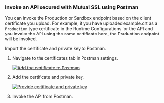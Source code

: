 ### Invoke an API secured with Mutual SSL using Postman

You can invoke the Production or Sandbox endpoint based on the client certificate you upload.
For example, if you have uploaded example.crt as a `Production` type certificate in the Runtime Configurations for the API and you invoke the API using the same certificate here, the Production endpoint will be invoked.

Import the certificate and private key to Postman.

1. Navigate to the certificates tab in Postman settings.
    
     [![Add the certificate to Postman](https://apim.docs.wso2.com/en/4.1.0/assets/img/learn/add-certificate-to-postman.png)](https://apim.docs.wso2.com/en/4.1.0/assets/img/learn/add-certificate-to-postman.png)
    
2. Add the certificate and private key.

     [![Provide certificate and private key](https://apim.docs.wso2.com/en/4.1.0/assets/img/learn/provide-crt-and-private-key.png)](https://apim.docs.wso2.com/en/4.1.0/assets/img/learn/provide-crt-and-private-key.png)
    
3.  Invoke the API from Postman.


